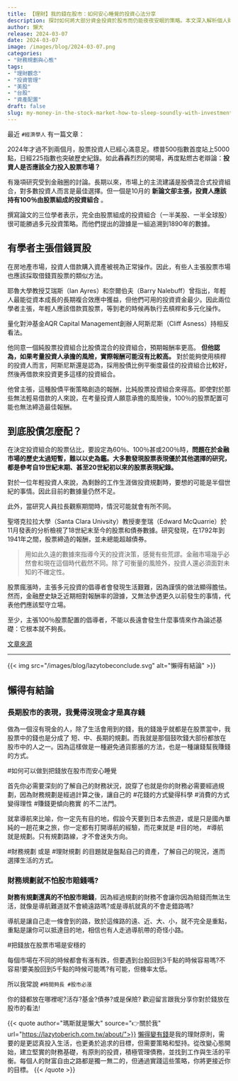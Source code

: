 ```yaml
---
title: 【理財】我的錢在股市：如何安心睡覺的投資心法分享
description: 探討如何將大部分資金投資於股市而仍能夜夜安眠的策略。本文深入解析個人財務規劃的重要性，分享如何科學化消費、理性賺錢，並實踐務實的投資方法。從長期投資的角度出發，探討時間對於股市投資的影響，並提供如何透過財務規劃面對股市波動的心態和策略。無論是活存、基金、債券還是保險，本文將引導讀者思考最適合自己的投資方式。
author: 懶大
release: 2024-03-07
date: 2024-03-07
image: /images/blog/2024-03-07.png
categories:
- "財務規劃與心態"
tags:
- "理財觀念"
- "投資管理"
- "美股"
- "台股"
- "資產配置"
draft: false
slug: my-money-in-the-stock-market-how-to-sleep-soundly-with-investments
---
```

最近 `#經濟學人` 有一篇文章：

2024年才過不到兩個月，股票投資人已經心滿意足。標普500指數首度站上5000點，日經225指數也突破歷史紀錄。如此轟轟烈烈的開場，再度點燃古老辯論：**投資人是否應該全力投入股票市場？**

有幾項研究受到金融圈的討論。長期以來，市場上的主流建議是股債混合式投資組合，對多數投資人而言是最佳選擇。但一個是10月的 **新論文卻主張，投資人應該持有100％由股票組成的投資組合** 。

撰寫論文的三位學者表示，完全由股票組成的投資組合（一半美股、一半全球股）很可能勝過多元投資策略。而他們提出的證據是一組追溯到1890年的數據。

## 有學者主張借錢買股

在房地產市場，投資人借款購入資產被視為正常操作。因此，有些人主張股票市場也應該採取借錢買股票的類似方法。

耶魯大學教授艾瑞斯（Ian Ayres）和奈爾伯夫（Barry Nalebuff）曾指出，年輕人最能從資本成長的長期複合效應中獲益，但他們可用的投資資金最少。因此兩位學者主張，年輕人應該借款買股票，等到老的時候再執行去槓桿和多元化操作。

量化對沖基金AQR Capital Management創辦人阿斯尼斯（Cliff Asness）持相反看法。

他同意一個純股票投資組合比股債混合的投資組合，預期報酬率更高。 **但他認為，如果考量投資人承擔的風險，實際報酬可能沒有比較高。** 對於能夠使用槓桿的投資人而言，阿斯尼斯還是認為，採用股債比例平衡度最佳的投資組合比較好，然後再借款來投資更多這樣的投資組合。

他曾主張，這種股債平衡策略創造的報酬，比純股票投資組合來得高。即使對於那些無法輕易借款的人來說，在考量投資人願意承擔的風險後，100％的股票配置可能也無法締造最佳報酬。

## 到底股債怎麼配？

在決定投資組合的股票佔比，要設定為60％、100％甚或200％時，**問題在於金融市場的歷史太過短暫，難以以史為鑑。大多數發現股票表現優於其他選擇的研究，都是參考自19世紀末期、甚至20世紀初以來的股票表現紀錄。**

對於一位年輕投資人來說，為剩餘的工作生涯做投資規劃時，要想的可能是半個世紀的事情。因此目前的數據量仍然不足。

此外，當研究人員拉長觀察期間時，情況可能就會有所不同。

聖塔克拉拉大學（Santa Clara Univsity）教授麥奎瑞（Edward McQuarrie）於11月發表的分析檢視了18世紀末至今的股票和債券數據。研究發現，在1792年到1941年之間，股票締造的報酬，並未總能超越債券。

> 用如此久遠的數據來指導今天的投資決策，感覺有些荒謬。金融市場幾乎必然會和現在這個時代截然不同。除了可衡量的風險外，投資人還必須面對未知的不確定性。
> 

股票瘋漲時，主張多元投資的倡導者會發現生活艱難，因為謹慎的做法顯得膽怯。然而，金融歷史缺乏近期相對報酬率的證據，又無法參透更久以前發生的事情，代表他們應該堅守立場。

至少，主張100％股票配置的倡導者，不能以長遠會發生什麼事情來作為論述基礎：它根本就不夠長。

[文章來源](https://www.cw.com.tw/article/5129450)

---

{{< img src="/images/blog/lazytobeconclude.svg" alt="懶得有結論" >}}
## 懶得有結論

### 長期股市的表現，我覺得沒現金才是真存錢

做為一個沒有現金的人，除了生活會用到的錢，我的錢幾乎就都是在股票當中，我股票中的錢也是分成了 短、中、長期的規劃。而我就是那個鼓吹錢大部份都放在股市中的人之一。因為這樣做是一種避免通貨膨脹的方法，也是一種讓錢幫我賺錢的方式。

#如何可以做到把錢放在股市而安心睡覺

首先你必需要深刻的了解自己的財務狀況，說穿了也就是你的財務必需要經過規劃，因為財務規劃是經過計算之後，讓自己的 #花錢的方式變得科學 #消費的方式變得理性 #賺錢更傾向務實 的不二法門。

就拿導航來比喻，你一定先有目的地，假設今天要到日本去旅遊，或是只是國內單純的一趟花東之旅，你一定都有打開導航的經驗，而花東就是 #目的地， #導航 就是規劃。只有規劃路線，才不會迷失方向。

#財務規劃 或是 #理財規劃 的目題就是盤點自己的資產，了解自己的現況，進而選擇生活的方式。

### 財務規劃就不怕股市賠錢嗎?

**財務有規劃還真的不怕股市賠錢**，因為經過規劃的財務不會讓你因為賠錢而無法生活，就像是導航難道就不會繞遠路嗎?或是導航就真的不會走錯路嗎?

導航是讓自己走一條會到的路，致於這條路的遠、近、大、小，就不完全是重點，重點是讓你可以抵達目的地，相信也有人走過導航帶的奇怪小路。

#把錢放在股票市場是安穩的

每個市場在不同的時候都會有漲有跌，但要遇到台股回到3千點的時候容易嗎?不容易!要美股回到5千點的時候可能嗎?有可能，但機率太低。

所以我常說 `#時間夠長 #股市必漲`

你的錢都放在哪裡呢?活存?基金?債券?或是保險? 歡迎留言跟我分享你對於錢放在股市的看法!


{{< quote author="瑪斯就是懶大" source="👉關於我" url="https://lazytoberich.com.tw/about/">}}
[懶得變有錢](https://lazytoberich.com.tw/blog/lazy-to-rich-the-magic-of-chinese-and-life-choices/)是我的理財原則，需要的是更認真投入生活，也更勇於追求的目標，但需要策略和堅持。從改變心態開始，建立堅實的財務基礎，有原則的投資，積極管理債務，並找到工作與生活的平衡。每個人的財富自由之路都是獨一無二的，但通過實踐這些策略，你將更接近你的目標。
{{< /quote >}}
